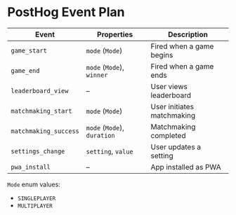 # PostHog Event Plan

| Event                 | Properties                  | Description                |
| --------------------- | --------------------------- | -------------------------- |
| `game_start`          | `mode` (`Mode`)             | Fired when a game begins   |
| `game_end`            | `mode` (`Mode`), `winner`   | Fired when a game ends     |
| `leaderboard_view`    | –                           | User views leaderboard     |
| `matchmaking_start`   | `mode` (`Mode`)             | User initiates matchmaking |
| `matchmaking_success` | `mode` (`Mode`), `duration` | Matchmaking completed      |
| `settings_change`     | `setting`, `value`          | User updates a setting     |
| `pwa_install`         | –                           | App installed as PWA       |

`Mode` enum values:

- `SINGLEPLAYER`
- `MULTIPLAYER`
